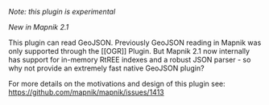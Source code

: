 _Note: this plugin is experimental_

_New in Mapnik 2.1_

This plugin can read GeoJSON. Previously GeoJSON reading in Mapnik was only supported through the [[OGR]] Plugin. But Mapnik 2.1 now internally has support for in-memory RtREE indexes and a robust JSON parser - so why not provide an extremely fast native GeoJSON plugin?

For more details on the motivations and design of this plugin see: https://github.com/mapnik/mapnik/issues/1413


